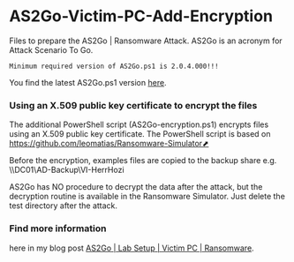 # AS2Go-Victim-PC-Add-Encryption

Files to prepare the AS2Go | Ransomware Attack. AS2Go is an acronym for Attack Scenario To Go. 

```
Minimum required version of AS2Go.ps1 is 2.0.4.000!!!
```

You find the latest AS2Go.ps1 version [here](https://github.com/HerrHozi/AS2GO-Prepare-Victim-PC/blob/main/AS2Go.ps1/). 

### Using an X.509 public key certificate to encrypt the files

The additional PowerShell script (AS2Go-encryption.ps1) encrypts files using an X.509 public key certificate. 
The PowerShell script is based on https://github.com/leomatias/Ransomware-Simulator⬈

Before the encryption, examples files are copied to the backup share e.g. \\\DC01\AD-Backup\VI-HerrHozi

AS2Go has NO procedure to decrypt the data after the attack, but the decryption routine is available in the Ransomware Simulator. Just delete the test directory after the attack.


### Find more information 
here in my blog post [AS2Go | Lab Setup | Victim PC | Ransomware](https://herrhozi.com/2022/01/18/as2go--prepare-amp-run-the-attack--ransomware/). 
